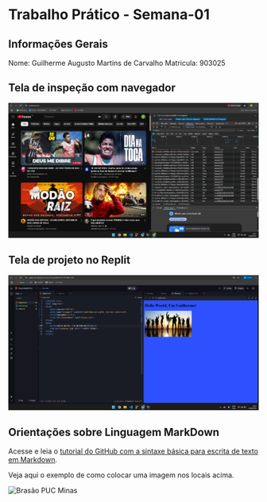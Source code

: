 # Trabalho Prático - Semana-01

## Informações Gerais

Nome: Guilherme Augusto Martins de Carvalho
Matricula: 903025

## Tela de inspeção com navegador

![Print da tela de inspeção do meu navegador](images/networkYouTube.png)

## Tela de projeto no Replit

![Print da tela do projeto no Replit](images/replit.png)

## Orientações sobre Linguagem MarkDown

Acesse e leia o [tutorial do GitHub com a sintaxe básica para escrita de texto em Markdown](https://docs.github.com/pt/get-started/writing-on-github/getting-started-with-writing-and-formatting-on-github/basic-writing-and-formatting-syntax).

Veja aqui o exemplo de como colocar uma imagem nos locais acima. 

![Brasão PUC Minas](images/brasao_puc.png)
